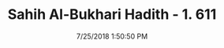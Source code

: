 ---
title        : "Sahih Al-Bukhari Hadith - 1. 611"
date         : 7/25/2018 1:50:50 PM
draft        : false
type         : "hadith"
layout       : "hadith"
BookCode     : "SHB"
VolumeNumber : "1"
HadithNumber : "611"
categories  :  ["Adhan-Getting up with calmness and solemnity"]
tags  :  ["Abdullah bin Abi"]
---